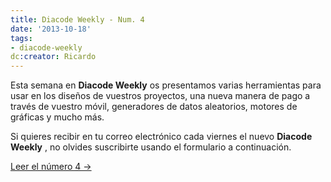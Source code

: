 ```yaml
---
title: Diacode Weekly - Num. 4
date: '2013-10-18'
tags:
- diacode-weekly
dc:creator: Ricardo
---
```


Esta semana en 
**Diacode Weekly**
 os presentamos varias herramientas para usar en los diseños de vuestros proyectos, una nueva manera de pago a través de vuestro móvil, generadores de datos aleatorios, motores de gráficas y mucho más.

Si quieres recibir en tu correo electrónico cada viernes el nuevo 
**Diacode Weekly**
, no olvides suscribirte usando el formulario a continuación.


[Leer el número 4 →](http://blog.diacode.com/diacode-weekly-4)
